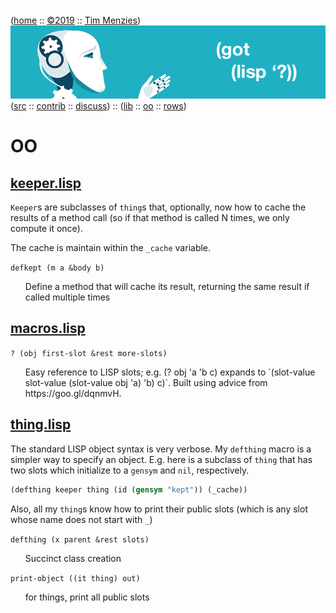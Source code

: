 <a name=top></a>
([home](https://github.com/timm/lisp/blob/master/README.md#top) ::
[&copy;2019](https://github.com/timm/lisp/blob/master/LICENSE.md) ::
[Tim Menzies](http://menzies.us))
<img width=1 height=25 src="https://github.com/timm/lisp/blob/master/etc/img/FFFFFF.png">
<a href="https://github.com/timm/lisp/blob/master/README.md#top">
<img src="https://raw.githubusercontent.com/timm/lisp/master/etc/img/gotlisp.png" ></a><br>
([src](http://github.com/timm/lisp) ::
[contrib](https://github.com/timm/lisp/blob/master/CONTRIBUTING.md) ::
[discuss](https://github.com/timm/lisp/issues))  ::
([lib](https://github.com/timm/lisp/tree/master/src/lib/README.md#top) ::
[oo](https://github.com/timm/lisp/tree/master/src/oo/README.md#top)  :: 
[rows](https://github.com/timm/lisp/tree/master/src/rows/README.md#top))

# OO




## [keeper.lisp](keeper.lisp)



`Keeper`s are subclasses of `thing`s that,
optionally, now how to cache the results of a method
call (so if that method is called N times, we only
compute it once). 

The cache is maintain within the `_cache` variable.



`defkept (m a &body b)`

<ul>   
Define a method that will cache its result,
  returning the same result if called multiple times
</ul>


## [macros.lisp](macros.lisp)


`? (obj first-slot &rest more-slots)`

<ul>   
Easy reference to LISP slots; e.g. (? obj 'a 'b c) expands
  to `(slot-value slot-value (slot-value obj 'a) 'b) c)`.
  Built using advice from https://goo.gl/dqnmvH.
</ul>


## [thing.lisp](thing.lisp)



The standard LISP object syntax is very verbose.
My `defthing` macro is a simpler way to specify an object.
E.g. here is a subclass of `thing` that has two slots
which initialize to a `gensym` and `nil`, respectively.

```lisp
(defthing keeper thing (id (gensym "kept")) (_cache))
```

Also, all my `thing`s know how to print their public slots
(which is any slot whose name does not start with `_`)



`defthing (x parent &rest slots)`

<ul>   Succinct class creation
</ul>

`print-object ((it thing) out)`

<ul>   for things, print all public slots
</ul>
